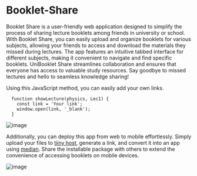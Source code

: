 # Booklet-Share

Booklet Share is a user-friendly web application designed to simplify the process of sharing lecture booklets among friends in university or school. With Booklet Share, you can easily upload and organize booklets for various subjects, allowing your friends to access and download the materials they missed during lectures. The app features an intuitive tabbed interface for different subjects, making it convenient to navigate and find specific booklets. UniBooklet Share streamlines collaboration and ensures that everyone has access to valuable study resources. Say goodbye to missed lectures and hello to seamless knowledge sharing!

Using this JavaScript method, you can easily add your own links.
```
  function showLecture(physics, Lec1) {
    const link = 'Your link';
    window.open(link, '_blank');
  }
```
![image](https://github.com/itsmadson/Booklet-Share/assets/67187216/4fd7f5c7-dcea-4681-9364-71a9cc16fef2)



Additionally, you can deploy this app from web to mobile effortlessly. Simply upload your files to [tiiny host](https://tiiny.host), generate a link, and convert it into an app using [median](https://median.co). Share the installable package with others to extend the convenience of accessing booklets on mobile devices.

![image](https://github.com/itsmadson/Booklet-Share/assets/67187216/405ccba3-4244-40fa-90a8-2c172607850b)

